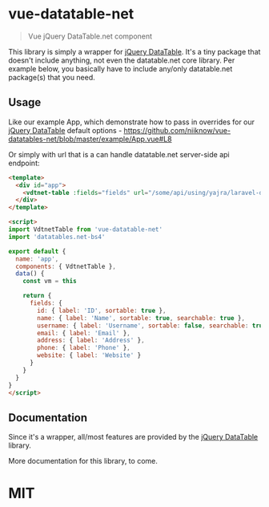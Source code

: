 # vue-datatable-net
> Vue jQuery DataTable.net component 

This library is simply a wrapper for [jQuery DataTable](https://datatables.net/).  It's a tiny package that doesn't include anything, not even the datatable.net core library.  Per example below, you basically have to include any/only datatable.net package(s) that you need.

## Usage
Like our example App, which demonstrate how to pass in overrides for our [jQuery DataTable](https://datatables.net/manual/options) default options - https://github.com/niiknow/vue-datatables-net/blob/master/example/App.vue#L8

Or simply with url that is a can handle datatable.net server-side api endpoint:
```html
<template>
  <div id="app">
    <vdtnet-table :fields="fields" url="/some/api/using/yajra/laravel-datatables/or/similar" />
  </div>
</template>

<script>
import VdtnetTable from 'vue-datatable-net'
import 'datatables.net-bs4'

export default {
  name: 'app',
  components: { VdtnetTable },
  data() {
    const vm = this

    return {
      fields: {
        id: { label: 'ID', sortable: true },
        name: { label: 'Name', sortable: true, searchable: true },
        username: { label: 'Username', sortable: false, searchable: true  },
        email: { label: 'Email' },
        address: { label: 'Address' },
        phone: { label: 'Phone' },
        website: { label: 'Website' }
      }
    }
  }
}
</script>
```

## Documentation
Since it's a wrapper, all/most features are provided by the [jQuery DataTable](https://datatables.net/manual/) library.

More documentation for this library, to come.

# MIT
